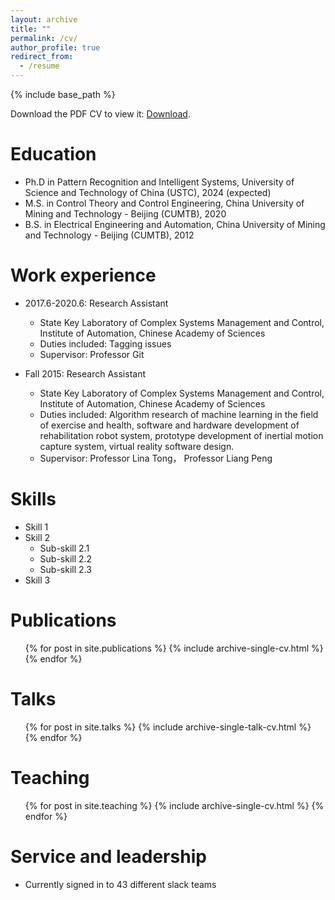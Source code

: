 ```yaml
---
layout: archive
title: ""
permalink: /cv/
author_profile: true
redirect_from:
  - /resume
---
```


{% include base_path %}

<p>Download the PDF CV to view it: <a href="/files/resume.pdf">Download</a>.</p>

Education
======
* Ph.D in Pattern Recognition and Intelligent Systems, University of Science and Technology of China (USTC), 2024 (expected)
* M.S. in Control Theory and Control Engineering, China University of Mining and Technology - Beijing (CUMTB), 2020
* B.S. in Electrical Engineering and Automation, China University of Mining and Technology - Beijing (CUMTB), 2012

Work experience
======
* 2017.6-2020.6: Research Assistant
  * State Key Laboratory of Complex Systems Management and Control, Institute of Automation, Chinese Academy of Sciences
  * Duties included: Tagging issues
  * Supervisor: Professor Git

* Fall 2015: Research Assistant
  * State Key Laboratory of Complex Systems Management and Control, Institute of Automation, Chinese Academy of Sciences
  * Duties included: Algorithm research of machine learning in the field of exercise and health, software and hardware development of rehabilitation robot system, prototype development of inertial motion capture system, virtual reality software design.
  * Supervisor: Professor Lina Tong， Professor Liang Peng
  
Skills
======
* Skill 1
* Skill 2
  * Sub-skill 2.1
  * Sub-skill 2.2
  * Sub-skill 2.3
* Skill 3

Publications
======
  <ul>{% for post in site.publications %}
    {% include archive-single-cv.html %}
  {% endfor %}</ul>
  
Talks
======
  <ul>{% for post in site.talks %}
    {% include archive-single-talk-cv.html %}
  {% endfor %}</ul>
  
Teaching
======
  <ul>{% for post in site.teaching %}
    {% include archive-single-cv.html %}
  {% endfor %}</ul>
  
Service and leadership
======
* Currently signed in to 43 different slack teams

